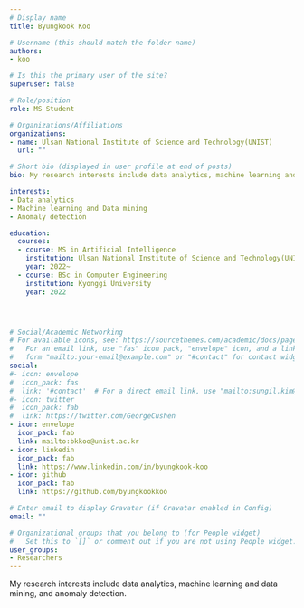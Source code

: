 ```yaml
---
# Display name
title: Byungkook Koo

# Username (this should match the folder name)
authors:
- koo

# Is this the primary user of the site?
superuser: false

# Role/position
role: MS Student 

# Organizations/Affiliations
organizations:
- name: Ulsan National Institute of Science and Technology(UNIST)
  url: ""

# Short bio (displayed in user profile at end of posts)
bio: My research interests include data analytics, machine learning and data mining, and anomaly detection.

interests:
- Data analytics
- Machine learning and Data mining
- Anomaly detection

education:
  courses:
  - course: MS in Artificial Intelligence
    institution: Ulsan National Institute of Science and Technology(UNIST)
    year: 2022~
  - course: BSc in Computer Engineering
    institution: Kyonggi University
    year: 2022




# Social/Academic Networking
# For available icons, see: https://sourcethemes.com/academic/docs/page-builder/#icons
#   For an email link, use "fas" icon pack, "envelope" icon, and a link in the
#   form "mailto:your-email@example.com" or "#contact" for contact widget.
social:
#- icon: envelope
#  icon_pack: fas
#  link: '#contact'  # For a direct email link, use "mailto:sungil.kim@unist.ac.kr".
#- icon: twitter
#  icon_pack: fab
#  link: https://twitter.com/GeorgeCushen
- icon: envelope
  icon_pack: fab
  link: mailto:bkkoo@unist.ac.kr
- icon: linkedin
  icon_pack: fab
  link: https://www.linkedin.com/in/byungkook-koo
- icon: github
  icon_pack: fab
  link: https://github.com/byungkookkoo

# Enter email to display Gravatar (if Gravatar enabled in Config)
email: ""

# Organizational groups that you belong to (for People widget)
#   Set this to `[]` or comment out if you are not using People widget.
user_groups:
- Researchers
---
```


My research interests include data analytics, machine learning and data mining, and anomaly detection.


